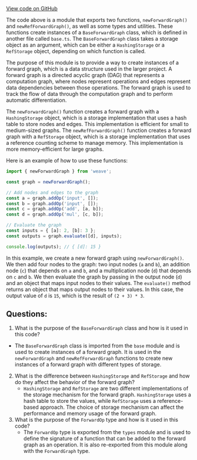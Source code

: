 [View code on GitHub](https://github.com/wandb/weave/weave-js/src/core/engine/forwardGraph/index.ts)

The code above is a module that exports two functions, `newForwardGraph()` and `newRefForwardGraph()`, as well as some types and utilities. These functions create instances of a `BaseForwardGraph` class, which is defined in another file called `base.ts`. The `BaseForwardGraph` class takes a storage object as an argument, which can be either a `HashingStorage` or a `RefStorage` object, depending on which function is called.

The purpose of this module is to provide a way to create instances of a forward graph, which is a data structure used in the larger project. A forward graph is a directed acyclic graph (DAG) that represents a computation graph, where nodes represent operations and edges represent data dependencies between those operations. The forward graph is used to track the flow of data through the computation graph and to perform automatic differentiation.

The `newForwardGraph()` function creates a forward graph with a `HashingStorage` object, which is a storage implementation that uses a hash table to store nodes and edges. This implementation is efficient for small to medium-sized graphs. The `newRefForwardGraph()` function creates a forward graph with a `RefStorage` object, which is a storage implementation that uses a reference counting scheme to manage memory. This implementation is more memory-efficient for large graphs.

Here is an example of how to use these functions:

```typescript
import { newForwardGraph } from 'weave';

const graph = newForwardGraph();

// Add nodes and edges to the graph
const a = graph.addOp('input', []);
const b = graph.addOp('input', []);
const c = graph.addOp('add', [a, b]);
const d = graph.addOp('mul', [c, b]);

// Evaluate the graph
const inputs = { [a]: 2, [b]: 3 };
const outputs = graph.evaluate([d], inputs);

console.log(outputs); // { [d]: 15 }
```

In this example, we create a new forward graph using `newForwardGraph()`. We then add four nodes to the graph: two input nodes (`a` and `b`), an addition node (`c`) that depends on `a` and `b`, and a multiplication node (`d`) that depends on `c` and `b`. We then evaluate the graph by passing in the output node (`d`) and an object that maps input nodes to their values. The `evaluate()` method returns an object that maps output nodes to their values. In this case, the output value of `d` is `15`, which is the result of `(2 + 3) * 3`.
## Questions: 
 1. What is the purpose of the `BaseForwardGraph` class and how is it used in this code?
   - The `BaseForwardGraph` class is imported from the `base` module and is used to create instances of a forward graph. It is used in the `newForwardGraph` and `newRefForwardGraph` functions to create new instances of a forward graph with different types of storage.
2. What is the difference between `HashingStorage` and `RefStorage` and how do they affect the behavior of the forward graph?
   - `HashingStorage` and `RefStorage` are two different implementations of the storage mechanism for the forward graph. `HashingStorage` uses a hash table to store the values, while `RefStorage` uses a reference-based approach. The choice of storage mechanism can affect the performance and memory usage of the forward graph.
3. What is the purpose of the `ForwardOp` type and how is it used in this code?
   - The `ForwardOp` type is exported from the `types` module and is used to define the signature of a function that can be added to the forward graph as an operation. It is also re-exported from this module along with the `ForwardGraph` type.
